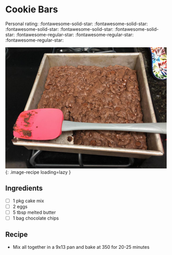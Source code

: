 <!-- Needs Manual Review -->

<!-- Do not modify sections with "AUTO-*". They are updated by make.py -->

# Cookie Bars

<!-- rating=2; (User can specify rating on scale of 1-5) -->
<!-- AUTO-UserRating -->
Personal rating: :fontawesome-solid-star: :fontawesome-solid-star: :fontawesome-solid-star: :fontawesome-solid-star: :fontawesome-solid-star: :fontawesome-regular-star: :fontawesome-regular-star: :fontawesome-regular-star:
<!-- /AUTO-UserRating -->

<!-- name_image=cookie_bars.jpeg; (User can specify image name) -->
<!-- AUTO-Image -->
![cookie_bars.jpeg](./cookie_bars.jpeg){: .image-recipe loading=lazy }
<!-- /AUTO-Image -->

## Ingredients

* [ ] 1 pkg cake mix
* [ ] 2 eggs
* [ ] 5 tbsp melted butter
* [ ] 1 bag chocolate chips

## Recipe

* Mix all together in a 9x13 pan and bake at 350 for 20-25 minutes
